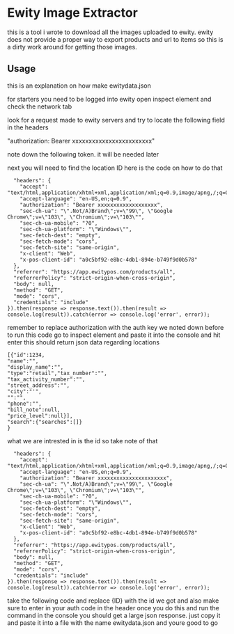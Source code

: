 # Ewity Image Extractor 
this is a tool i wrote to download all the images uploaded to ewity. ewity does not provide a proper way to export products and url to items so this is a dirty work around for getting those images. 


## Usage

this is an explanation on how make ewitydata.json

for starters you need to be logged into ewity 
open inspect element and check the network tab

look for a request made to ewity servers and try to locate the following field in the headers

"authorization: Bearer xxxxxxxxxxxxxxxxxxxxxxxx"

note down the following token. it will be needed later

next you will need to find the location ID
here is the code on how to do that

```fetch("https://app.ewitypos.com/api/v1/locations", {
  "headers": {
    "accept": "text/html,application/xhtml+xml,application/xml;q=0.9,image/apng,/;q=0.8",
    "accept-language": "en-US,en;q=0.9",
    "authorization": "Bearer xxxxxxxxxxxxxxxxxxx",
    "sec-ch-ua": "\".Not/A)Brand\";v=\"99\", \"Google Chrome\";v=\"103\", \"Chromium\";v=\"103\"",
    "sec-ch-ua-mobile": "?0",
    "sec-ch-ua-platform": "\"Windows\"",
    "sec-fetch-dest": "empty",
    "sec-fetch-mode": "cors",
    "sec-fetch-site": "same-origin",
    "x-client": "Web",
    "x-pos-client-id": "a0c5bf92-e8bc-4db1-894e-b749f9d0b578"
  },
  "referrer": "https://app.ewitypos.com/products/all",
  "referrerPolicy": "strict-origin-when-cross-origin",
  "body": null,
  "method": "GET",
  "mode": "cors",
  "credentials": "include"
}).then(response => response.text()).then(result => console.log(result)).catch(error => console.log('error', error));
```

remember to replace authorization with the auth key we noted down before
to run this code go to inspect element and paste it into the console and hit enter
this should return json data regarding locations

```{"data":
[{"id":1234,
"name":"",
"display_name":"",
"type":"retail","tax_number":"",
"tax_activity_number":"",
"street_address":"",
"city":"'",
"":"",
"phone":"",
"bill_note":null,
"price_level":null}],
"search":{"searches":[]}
}
```

what we are intrested in is the id so take note of that

```fetch("https://app.ewitypos.com/api/v1/products/locations/{ID}/full-list", {
  "headers": {
    "accept": "text/html,application/xhtml+xml,application/xml;q=0.9,image/apng,/;q=0.8",
    "accept-language": "en-US,en;q=0.9",
    "authorization": "Bearer xxxxxxxxxxxxxxxxxxxxxx",
    "sec-ch-ua": "\".Not/A)Brand\";v=\"99\", \"Google Chrome\";v=\"103\", \"Chromium\";v=\"103\"",
    "sec-ch-ua-mobile": "?0",
    "sec-ch-ua-platform": "\"Windows\"",
    "sec-fetch-dest": "empty",
    "sec-fetch-mode": "cors",
    "sec-fetch-site": "same-origin",
    "x-client": "Web",
    "x-pos-client-id": "a0c5bf92-e8bc-4db1-894e-b749f9d0b578"
  },
  "referrer": "https://app.ewitypos.com/products/all",
  "referrerPolicy": "strict-origin-when-cross-origin",
  "body": null,
  "method": "GET",
  "mode": "cors",
  "credentials": "include"
}).then(response => response.text()).then(result => console.log(result)).catch(error => console.log('error', error));
```

take the following code and replace {ID} with the id we got and also make sure to enter in your auth code in the header
once you do this and run the command in the console you should get a large json response. just copy it and paste it into
a file with the name ewitydata.json and youre good to go

